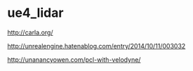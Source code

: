 # ue4_lidar

http://carla.org/

http://unrealengine.hatenablog.com/entry/2014/10/11/003032

http://unanancyowen.com/pcl-with-velodyne/
